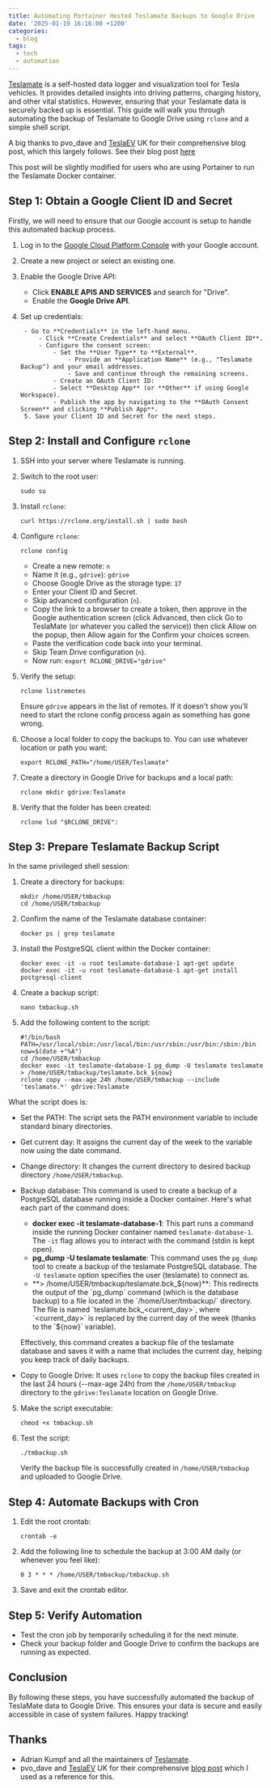 ```yaml
---
title: Automating Portainer Hosted Teslamate Backups to Google Drive
date: '2025-01-19 16:16:00 +1200'
categories:
  - blog
tags:
  - tech
  - automation
---
```


[Teslamate](https://github.com/teslamate-org/teslamate) is a self-hosted data logger and visualization tool for Tesla vehicles. It provides detailed insights into driving patterns, charging history, and other vital statistics. However, ensuring that your Teslamate data is securely backed up is essential. This guide will walk you through automating the backup of Teslamate to Google Drive using `rclone` and a simple shell script.

A big thanks to pvo_dave and [TeslaEV](https://www.teslaev.co.uk/) UK for their comprehensive blog post, which this largely follows. See their blog post [here](https://www.teslaev.co.uk/how-to-perform-an-automatic-teslamate-backup-to-google-drive/) 

This post will be slightly modified for users who are using Portainer to run the Teslamate Docker container.  

## Step 1: Obtain a Google Client ID and Secret
Firstly, we will need to ensure that our Google account is setup to handle this automated backup process. 

1. Log in to the [Google Cloud Platform Console](https://console.developers.google.com/) with your Google account.
2. Create a new project or select an existing one.
3. Enable the Google Drive API:
    - Click **ENABLE APIS AND SERVICES** and search for "Drive".
    - Enable the **Google Drive API**.
4. Set up credentials:

        - Go to **Credentials** in the left-hand menu.
            - Click **Create Credentials** and select **OAuth Client ID**.
            - Configure the consent screen:
                - Set the **User Type** to **External**.
                    - Provide an **Application Name** (e.g., "Teslamate Backup") and your email addresses.
                    - Save and continue through the remaining screens.
                - Create an OAuth Client ID:
                - Select **Desktop App** (or **Other** if using Google Workspace).
                - Publish the app by navigating to the **OAuth Consent Screen** and clicking **Publish App**.
        5. Save your Client ID and Secret for the next steps.
    
## Step 2: Install and Configure `rclone`

1. SSH into your server where Teslamate is running.
2. Switch to the root user:
    ```
    sudo su
    ```
3. Install `rclone`:
    ```
    curl https://rclone.org/install.sh | sudo bash
    ```
4. Configure `rclone`:
    ```
    rclone config
    ```
    - Create a new remote: `n`
    - Name it (e.g., `gdrive`): `gdrive`        
    - Choose Google Drive as the storage type: `17`        
    - Enter your Client ID and Secret.        
    - Skip advanced configuration (`n`).        
    - Copy the link to a browser to create a token, then approve in the Google authentication screen (click Advanced, then click Go to TeslaMate (or whatever you called the service)) then click Allow on the popup, then Allow again for the Confirm your choices screen.        
    - Paste the verification code back into your terminal.        
    - Skip Team Drive configuration (`n`).       
    - Now run: `export RCLONE_DRIVE="gdrive"` 
5. Verify the setup:
    
    ```
    rclone listremotes
    ```
    
    Ensure `gdrive` appears in the list of remotes. If it doesn't show you’ll need to start the rclone config process again as something has gone wrong.   
6. Choose a local folder to copy the backups to. You can use whatever location or path you want:

    ```
    export RCLONE_PATH="/home/USER/Teslamate"
    ```

7. Create a directory in Google Drive for backups and a local path:
    ```
    rclone mkdir gdrive:Teslamate
    ```
8. Verify that the folder has been created:
    ```
    rclone lsd "$RCLONE_DRIVE":
    ```

## Step 3: Prepare Teslamate Backup Script
In the same privileged shell session:

1. Create a directory for backups:
    
    ```
    mkdir /home/USER/tmbackup
    cd /home/USER/tmbackup
    ```
    
2. Confirm the name of the Teslamate database container:
    ```
    docker ps | grep teslamate
    ```

3. Install the PostgreSQL client within the Docker container:

    ```
    docker exec -it -u root teslamate-database-1 apt-get update
    docker exec -it -u root teslamate-database-1 apt-get install postgresql-client
    ```
    
4. Create a backup script:
    
    ```
    nano tmbackup.sh
    ```
    
4. Add the following content to the script:
    
    ```bash=
    #!/bin/bash
    PATH=/usr/local/sbin:/usr/local/bin:/usr/sbin:/usr/bin:/sbin:/bin
    now=$(date +"%A")
    cd /home/USER/tmbackup
    docker exec -it teslamate-database-1 pg_dump -U teslamate teslamate > /home/USER/tmbackup/teslamate.bck_${now}
    rclone copy --max-age 24h /home/USER/tmbackup --include 'teslamate.*' gdrive:Teslamate
    ```

What the script does is:
- Set the PATH: The script sets the PATH environment variable to include standard binary directories.
- Get current day: It assigns the current day of the week to the variable now using the date command.
- Change directory: It changes the current directory to desired backup directory `/home/USER/tmbackup`.
- Backup database: This command is used to create a backup of a PostgreSQL database running inside a Docker container. Here's what each part of the command does:
    - **docker exec -it teslamate-database-1**: This part runs a command inside the running Docker container named `teslamate-database-1`. The `-it` flag allows you to interact with the command (stdin is kept open).
    - **pg_dump -U teslamate teslamate**: This command uses the `pg_dump` tool to create a backup of the teslamate PostgreSQL database. The ` -U teslamate` option specifies the user (teslamate) to connect as.
    - **> /home/USER/tmbackup/teslamate.bck_${now}**: This redirects the output of the `pg_dump` command (which is the database backup) to a file located in the `/home/User/tmbackup/` directory. The file is named `teslamate.bck_<current_day>`, where `<current_day>` is replaced by the current day of the week (thanks to the `${now}` variable).

    Effectively, this command creates a backup file of the teslamate database and saves it with a name that includes the current day, helping you keep track of daily backups.
- Copy to Google Drive: It uses `rclone` to copy the backup files created in the last 24 hours (--max-age 24h) from the `/home/USER/tmbackup` directory to the `gdrive:Teslamate` location on Google Drive.
    

5. Make the script executable:
    
    ```
    chmod +x tmbackup.sh
    ```
    
6. Test the script:
    
    ```
    ./tmbackup.sh
    ```
    
    Verify the backup file is successfully created in `/home/USER/tmbackup` and uploaded to Google Drive.
    

## Step 4: Automate Backups with Cron

1. Edit the root crontab:
    
    ```
    crontab -e
    ```
    
2. Add the following line to schedule the backup at 3:00 AM daily (or whenever you feel like):
    
    ```
    0 3 * * * /home/USER/tmbackup/tmbackup.sh
    ```
    
3. Save and exit the crontab editor.
    

## Step 5: Verify Automation

- Test the cron job by temporarily scheduling it for the next minute.
- Check your backup folder and Google Drive to confirm the backups are running as expected.
    
## Conclusion

By following these steps, you have successfully automated the backup of TeslaMate data to Google Drive. This ensures your data is secure and easily accessible in case of system failures. Happy tracking!

## Thanks
- Adrian Kumpf and all the maintainers of [Teslamate](https://github.com/teslamate-org/teslamate).
- pvo_dave and [TeslaEV](https://www.teslaev.co.uk/) UK for their comprehensive [blog post](https://www.teslaev.co.uk/how-to-perform-an-automatic-teslamate-backup-to-google-drive/) which I used as a reference for this.